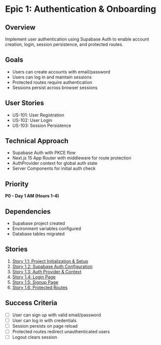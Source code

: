 # Epic 1: Authentication & Onboarding

## Overview
Implement user authentication using Supabase Auth to enable account creation, login, session persistence, and protected routes.

## Goals
- Users can create accounts with email/password
- Users can log in and maintain sessions
- Protected routes require authentication
- Sessions persist across browser sessions

## User Stories
- US-101: User Registration
- US-102: User Login
- US-103: Session Persistence

## Technical Approach
- Supabase Auth with PKCE flow
- Next.js 15 App Router with middleware for route protection
- AuthProvider context for global auth state
- Server Components for initial auth check

## Priority
**P0 - Day 1 AM (Hours 1-4)**

## Dependencies
- Supabase project created
- Environment variables configured
- Database tables migrated

## Stories
1. [Story 1.1: Project Initialization & Setup](./story-1.1-project-setup.md)
2. [Story 1.2: Supabase Auth Configuration](./story-1.2-supabase-config.md)
3. [Story 1.3: Auth Provider & Context](./story-1.3-auth-provider.md)
4. [Story 1.4: Login Page](./story-1.4-login-page.md)
5. [Story 1.5: Signup Page](./story-1.5-signup-page.md)
6. [Story 1.6: Protected Routes](./story-1.6-protected-routes.md)

## Success Criteria
- [ ] User can sign up with valid email/password
- [ ] User can log in with credentials
- [ ] Session persists on page reload
- [ ] Protected routes redirect unauthenticated users
- [ ] Logout clears session
